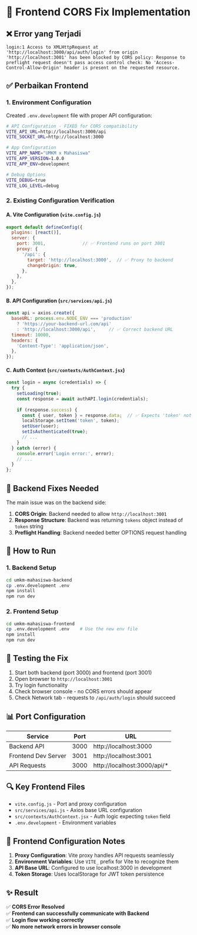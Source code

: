 # 🔧 Frontend CORS Fix Implementation

## ❌ Error yang Terjadi

```
login:1 Access to XMLHttpRequest at 'http://localhost:3000/api/auth/login' from origin 'http://localhost:3001' has been blocked by CORS policy: Response to preflight request doesn't pass access control check: No 'Access-Control-Allow-Origin' header is present on the requested resource.
```

## ✅ Perbaikan Frontend

### 1. Environment Configuration

Created `.env.development` file with proper API configuration:

```bash
# API Configuration - FIXED for CORS compatibility
VITE_API_URL=http://localhost:3000/api
VITE_SOCKET_URL=http://localhost:3000

# App Configuration
VITE_APP_NAME="UMKM x Mahasiswa"
VITE_APP_VERSION=1.0.0
VITE_APP_ENV=development

# Debug Options
VITE_DEBUG=true
VITE_LOG_LEVEL=debug
```

### 2. Existing Configuration Verification

#### A. Vite Configuration (`vite.config.js`)
```javascript
export default defineConfig({
  plugins: [react()],
  server: {
    port: 3001,              // ✅ Frontend runs on port 3001
    proxy: {
      '/api': {
        target: 'http://localhost:3000',  // ✅ Proxy to backend
        changeOrigin: true,
      },
    },
  },
});
```

#### B. API Configuration (`src/services/api.js`)
```javascript
const api = axios.create({
  baseURL: process.env.NODE_ENV === 'production' 
    ? 'https://your-backend-url.com/api' 
    : 'http://localhost:3000/api',     // ✅ Correct backend URL
  timeout: 10000,
  headers: {
    'Content-Type': 'application/json',
  },
});
```

#### C. Auth Context (`src/contexts/AuthContext.jsx`)
```javascript
const login = async (credentials) => {
  try {
    setLoading(true);
    const response = await authAPI.login(credentials);
    
    if (response.success) {
      const { user, token } = response.data;  // ✅ Expects 'token' not 'tokens'
      localStorage.setItem('token', token);
      setUser(user);
      setIsAuthenticated(true);
      // ...
    }
  } catch (error) {
    console.error('Login error:', error);
    // ...
  }
};
```

## 🔧 Backend Fixes Needed

The main issue was on the backend side:

1. **CORS Origin**: Backend needed to allow `http://localhost:3001`
2. **Response Structure**: Backend was returning `tokens` object instead of `token` string
3. **Preflight Handling**: Backend needed better OPTIONS request handling

## 🚀 How to Run

### 1. Backend Setup
```bash
cd umkm-mahasiswa-backend
cp .env.development .env
npm install
npm run dev
```

### 2. Frontend Setup
```bash
cd umkm-mahasiswa-frontend
cp .env.development .env    # Use the new env file
npm install
npm run dev
```

## 🧪 Testing the Fix

1. Start both backend (port 3000) and frontend (port 3001)
2. Open browser to `http://localhost:3001`
3. Try login functionality
4. Check browser console - no CORS errors should appear
5. Check Network tab - requests to `/api/auth/login` should succeed

## 📊 Port Configuration

| Service | Port | URL |
|---------|------|-----|
| Backend API | 3000 | http://localhost:3000 |
| Frontend Dev Server | 3001 | http://localhost:3001 |
| API Requests | 3000 | http://localhost:3000/api/* |

## 🔍 Key Frontend Files

- `vite.config.js` - Port and proxy configuration
- `src/services/api.js` - Axios base URL configuration  
- `src/contexts/AuthContext.jsx` - Auth logic expecting `token` field
- `.env.development` - Environment variables

## 📝 Frontend Configuration Notes

1. **Proxy Configuration**: Vite proxy handles API requests seamlessly
2. **Environment Variables**: Use `VITE_` prefix for Vite to recognize them
3. **API Base URL**: Configured to use localhost:3000 in development
4. **Token Storage**: Uses localStorage for JWT token persistence

## ✨ Result

✅ **CORS Error Resolved**  
✅ **Frontend can successfully communicate with Backend**  
✅ **Login flow working correctly**  
✅ **No more network errors in browser console**